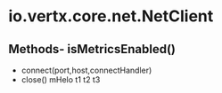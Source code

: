 # io.vertx.core.net.NetClient
## Methods- isMetricsEnabled()
- connect(port,host,connectHandler)
- close()
mHelo  t1
t2
t3
